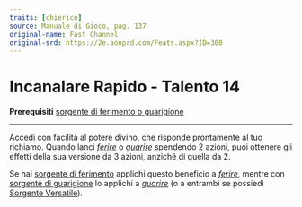 ```yaml
---
traits: [chierico]
source: Manuale di Gioco, pag. 137
original-name: Fast Channel
original-srd: https://2e.aonprd.com/Feats.aspx?ID=300
---
```


# Incanalare Rapido - Talento 14

**Prerequisiti**
[sorgente di ferimento o guarigione](/classi/chierico#sorgente-divina)

---

Accedi con facilità al potere divino, che risponde prontamente al tuo richiamo.
Quando lanci _[ferire](/incantesimi/ferire)_ o _[guarire](/incantesimi/guarire)_
spendendo 2 azioni, puoi ottenere gli effetti della sua versione da 3 azioni,
anziché di quella da 2.

Se hai [sorgente di ferimento](/classi/chierico#sorgente-divina) applichi questo
beneficio a _[ferire](/incantesimi/ferire)_, mentre con
[sorgente di guarigione](/classi/chierico#sorgente-divina) lo applichi a
_[guarire](/incantesimi/guarire)_ (o a entrambi se possiedi
[Sorgente Versatile](/classi/chierico/talenti/sorgente-versatile)).
